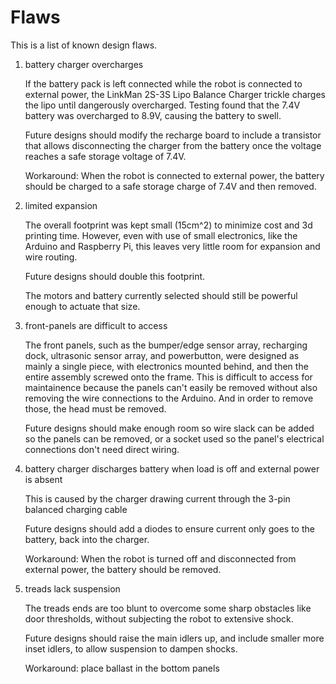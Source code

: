 Flaws
=====

This is a list of known design flaws.

1. battery charger overcharges

    If the battery pack is left connected while the robot is connected to external power, the LinkMan 2S-3S Lipo Balance Charger trickle charges the lipo until dangerously overcharged. Testing found that the 7.4V battery was overcharged to 8.9V, causing the battery to swell.
    
    Future designs should modify the recharge board to include a transistor that allows disconnecting the charger from the battery once the voltage reaches a safe storage voltage of 7.4V. 
    
    Workaround: When the robot is connected to external power, the battery should be charged to a safe storage charge of 7.4V and then removed.
    
2. limited expansion

    The overall footprint was kept small (15cm^2) to minimize cost and 3d printing time.
    However, even with use of small electronics, like the Arduino and Raspberry Pi, this leaves very little room for expansion and wire routing.
    
    Future designs should double this footprint.
    
    The motors and battery currently selected should still be powerful enough to actuate that size.

3. front-panels are difficult to access

    The front panels, such as the bumper/edge sensor array, recharging dock, ultrasonic sensor array, and powerbutton, were designed as mainly a single piece, with electronics mounted behind, and then the entire assembly screwed onto the frame. This is difficult to access for maintainence because the panels can't easily be removed without also removing the wire connections to the Arduino. And in order to remove those, the head must be removed.
    
    Future designs should make enough room so wire slack can be added so the panels can be removed, or a socket used so the panel's electrical connections don't need direct wiring.

4. battery charger discharges battery when load is off and external power is absent

    This is caused by the charger drawing current through the 3-pin balanced charging cable

    Future designs should add a diodes to ensure current only goes to the battery, back into the charger.

    Workaround: When the robot is turned off and disconnected from external power, the battery should be removed.

5. treads lack suspension

    The treads ends are too blunt to overcome some sharp obstacles like door thresholds, without subjecting the robot to extensive shock.
    
    Future designs should raise the main idlers up, and include smaller more inset idlers, to allow suspension to dampen shocks.

    Workaround: place ballast in the bottom panels
